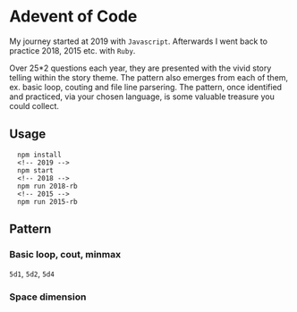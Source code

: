 # Adevent of Code 

My journey started at 2019 with `Javascript`. Afterwards I went back to practice 2018, 2015 etc. with `Ruby`. 

Over 25*2 questions each year, they are presented with the vivid story telling within the story theme. The pattern also emerges from each of them, ex. basic loop, couting and file line parsering. The pattern, once identified and practiced, via your chosen language, is some valuable treasure you could collect. 

## Usage 

```
  npm install
  <!-- 2019 -->
  npm start
  <!-- 2018 -->
  npm run 2018-rb
  <!-- 2015 -->
  npm run 2015-rb
```

## Pattern

### Basic loop, cout, minmax

`5d1`, `5d2`, `5d4`

### Space dimension



